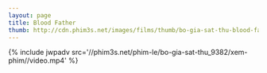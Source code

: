 ```yaml
---
layout: page
title: Blood Father
thumb: http://cdn.phim3s.net/images/films/thumb/bo-gia-sat-thu-blood-father-2016.jpg
---
```

{% include jwpadv src='//phim3s.net/phim-le/bo-gia-sat-thu_9382/xem-phim//video.mp4' %}